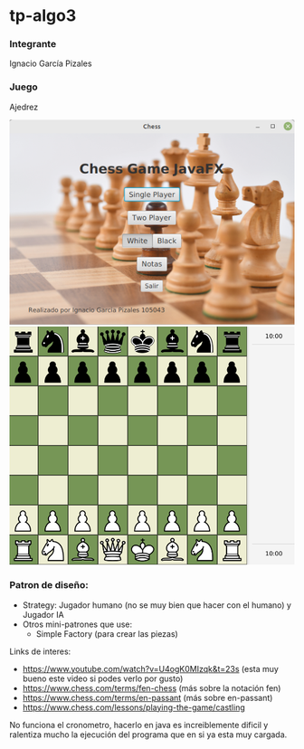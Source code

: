 # tp-algo3

### Integrante
Ignacio García Pizales

### Juego
Ajedrez

![Menu](menu.png)
![Board](board.png)

### Patron de diseño:
- Strategy: Jugador humano (no se muy bien que hacer con el humano) y Jugador IA
- Otros mini-patrones que use: 
  - Simple Factory (para crear las piezas)

Links de interes:
- https://www.youtube.com/watch?v=U4ogK0MIzqk&t=23s (esta muy bueno este video si podes verlo por gusto)
- https://www.chess.com/terms/fen-chess (más sobre la notación fen)
- https://www.chess.com/terms/en-passant (más sobre en-passant)
- https://www.chess.com/lessons/playing-the-game/castling

No funciona el cronometro, hacerlo en java es increiblemente dificil y ralentiza mucho la ejecución del programa que en si ya esta muy cargada.
